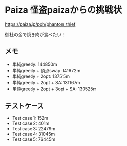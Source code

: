 # Paiza 怪盗paizaからの挑戦状

<https://paiza.jp/poh/phantom_thief>

御社の金で焼き肉が食べたい！

## メモ

-   単純greedy: 144850m
-   単純greedy + 頂点swap: 141672m
-   単純greedy + 2opt: 137515m
-   単純greedy + 2opt + SA: 131167m
-   単純greedy + 2opt + 3opt + SA: 130525m

## テストケース

-   Test case 1: 152m
-   Test case 2: 401m
-   Test case 3: 22479m
-   Test case 4: 31045m
-   Test case 5: 76445m
